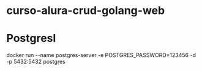# curso-alura-crud-golang-web

# Postgresl
docker run --name postgres-server -e POSTGRES_PASSWORD=123456 -d  -p 5432:5432 postgres